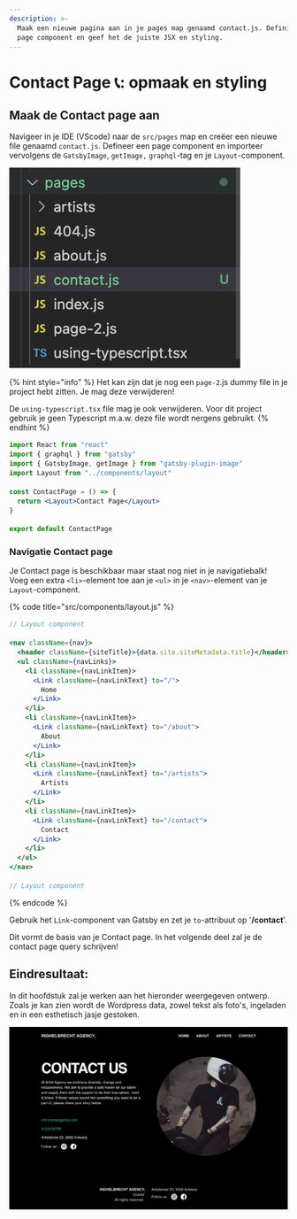 ```yaml
---
description: >-
  Maak een nieuwe pagina aan in je pages map genaamd contact.js. Definieer een
  page component en geef het de juiste JSX en styling.
---
```


# Contact Page 📞: opmaak en styling

## Maak de Contact page aan

Navigeer in je IDE \(VScode\) naar de `src/pages` map en creëer een nieuwe file genaamd `contact.js`. Defineer een page component en importeer vervolgens de `GatsbyImage`, `getImage,` `graphql`-tag en je `Layout`-component.

![](../../.gitbook/assets/image%20%2833%29.png)

{% hint style="info" %}
Het kan zijn dat je nog een `page-2`.js dummy file in je project hebt zitten. Je mag deze verwijderen!

De `using-typescript.tsx` file mag je ook verwijderen. Voor dit project gebruik je geen Typescript m.a.w. deze file wordt nergens gebruikt.
{% endhint %}

```jsx
import React from "react"
import { graphql } from "gatsby"
import { GatsbyImage, getImage } from "gatsby-plugin-image"
import Layout from "../components/layout"

const ContactPage = () => {
  return <Layout>Contact Page</Layout>
}

export default ContactPage
```

### Navigatie Contact page

Je Contact page is beschikbaar maar staat nog niet in je navigatiebalk! Voeg een extra `<li>`-element toe aan je `<ul>` in je `<nav>`-element van je `Layout`-component.

{% code title="src/components/layout.js" %}
```jsx
// Layout component

<nav className={nav}>
  <header className={siteTitle}>{data.site.siteMetadata.title}</header>
  <ul className={navLinks}>
    <li className={navLinkItem}>
      <Link className={navLinkText} to="/">
        Home
      </Link>
    </li>
    <li className={navLinkItem}>
      <Link className={navLinkText} to="/about">
        About
      </Link>
    </li>
    <li className={navLinkItem}>
      <Link className={navLinkText} to="/artists">
        Artists
      </Link>
    </li>
    <li className={navLinkItem}>
      <Link className={navLinkText} to="/contact">
        Contact
      </Link>
    </li>
  </ul>
</nav>

// Layout component
```
{% endcode %}

Gebruik het `Link`-component van Gatsby en zet je `to`-attribuut op '**/contact**'.

Dit vormt de basis van je Contact page. In het volgende deel zal je de contact page query schrijven!

## Eindresultaat:

In dit hoofdstuk zal je werken aan het hieronder weergegeven ontwerp. Zoals je kan zien wordt de Wordpress data, zowel tekst als foto's, ingeladen en in een esthetisch jasje gestoken.

![Contact page eindresultaat](../../.gitbook/assets/localhost_8000_contact%20%281%29.png)

